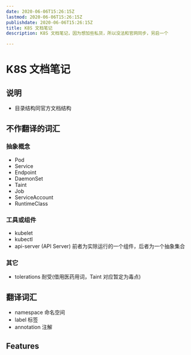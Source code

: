 ```yaml
---
date: 2020-06-06T15:26:15Z
lastmod: 2020-06-06T15:26:15Z
publishdate: 2020-06-06T15:26:15Z
title: K8S 文档笔记
description: K8S 文档笔记，因为想加些私货，所以没法和官网同步，另启一个

---
```


# K8S 文档笔记

## 说明

- 目录结构同官方文档结构

## 不作翻译的词汇

### 抽象概念

- Pod
- Service
- Endpoint
- DaemonSet
- Taint
- Job
- ServiceAccount
- RuntimeClass

### 工具或组件

- kubelet
- kubectl
- api-server (API Server) 前者为实除运行的一个组件，后者为一个抽象集合

### 其它

- tolerations 耐受(借用医药用词，Taint 对应暂定为毒点)

## 翻译词汇

- namespace 命名空间
- label 标签
- annotation 注解

## Features
